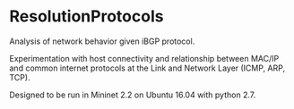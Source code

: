 # ResolutionProtocols
Analysis of network behavior given iBGP protocol. 

Experimentation with host connectivity and relationship between MAC/IP and common internet protocols at the Link and Network Layer (ICMP, ARP, TCP).

Designed to be run in Mininet 2.2 on Ubuntu 16.04 with python 2.7.
